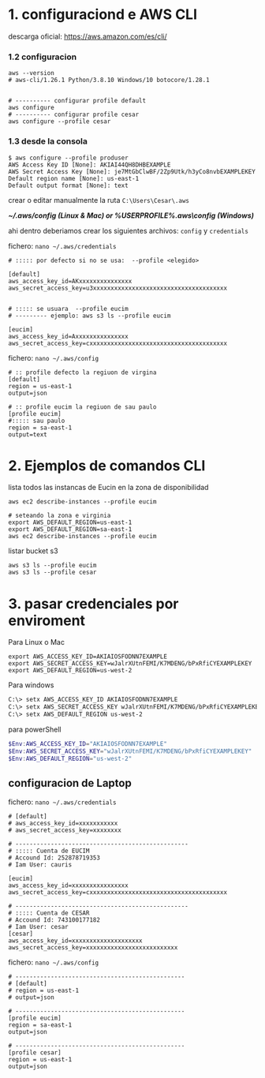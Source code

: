 # 1. configuraciond e AWS CLI

descarga oficial: https://aws.amazon.com/es/cli/

### 1.2 configuracion
```shell
aws --version
# aws-cli/1.26.1 Python/3.8.10 Windows/10 botocore/1.28.1


# ---------- configurar profile default
aws configure
# ---------- configurar profile cesar
aws configure --profile cesar
```
### 1.3 desde la consola
```shell
$ aws configure --profile produser
AWS Access Key ID [None]: AKIAI44QH8DHBEXAMPLE
AWS Secret Access Key [None]: je7MtGbClwBF/2Zp9Utk/h3yCo8nvbEXAMPLEKEY
Default region name [None]: us-east-1
Default output format [None]: text
```

crear o editar manualmente la ruta `C:\Users\Cesar\.aws`

_**~/.aws/config (Linux & Mac) or %USERPROFILE%\.aws\config (Windows)**_
 
ahi dentro deberiamos crear los siguientes archivos: `config` y `credentials`

fichero: `nano ~/.aws/credentials`
```shell
# ::::: por defecto si no se usa:  --profile <elegido>

[default]
aws_access_key_id=AKxxxxxxxxxxxxxxx
aws_secret_access_key=u3xxxxxxxxxxxxxxxxxxxxxxxxxxxxxxxxxxxxxx


# ::::: se usuara  --profile eucim
# --------- ejemplo: aws s3 ls --profile eucim

[eucim]
aws_access_key_id=Axxxxxxxxxxxxxxx
aws_secret_access_key=cxxxxxxxxxxxxxxxxxxxxxxxxxxxxxxxxxxxxxxx
```

fichero: `nano ~/.aws/config`

```shell
# :: profile defecto la regiuon de virgina
[default]
region = us-east-1
output=json

# :: profile eucim la regiuon de sau paulo
[profile eucim]
#::::: sau paulo
region = sa-east-1
output=text
```

# 2. Ejemplos de comandos CLI
lista todos las instancas de Eucin en la zona de disponibilidad
```shell
aws ec2 describe-instances --profile eucim

# seteando la zona e virginia
export AWS_DEFAULT_REGION=us-east-1
export AWS_DEFAULT_REGION=sa-east-1
aws ec2 describe-instances --profile eucim
```

listar bucket s3
```shell
aws s3 ls --profile eucim
aws s3 ls --profile cesar
```

# 3. pasar credenciales por enviroment
Para Linux o Mac
```shell
export AWS_ACCESS_KEY_ID=AKIAIOSFODNN7EXAMPLE
export AWS_SECRET_ACCESS_KEY=wJalrXUtnFEMI/K7MDENG/bPxRfiCYEXAMPLEKEY
export AWS_DEFAULT_REGION=us-west-2
```
Para  windows
```bash
C:\> setx AWS_ACCESS_KEY_ID AKIAIOSFODNN7EXAMPLE
C:\> setx AWS_SECRET_ACCESS_KEY wJalrXUtnFEMI/K7MDENG/bPxRfiCYEXAMPLEKEY
C:\> setx AWS_DEFAULT_REGION us-west-2
```

para  powerShell
```powershell
$Env:AWS_ACCESS_KEY_ID="AKIAIOSFODNN7EXAMPLE"
$Env:AWS_SECRET_ACCESS_KEY="wJalrXUtnFEMI/K7MDENG/bPxRfiCYEXAMPLEKEY"
$Env:AWS_DEFAULT_REGION="us-west-2"
```


## configuracion de Laptop
fichero: `nano ~/.aws/credentials`

```shell
# [default]
# aws_access_key_id=xxxxxxxxxxx
# aws_secret_access_key=xxxxxxxx

# -------------------------------------------------
# ::::: Cuenta de EUCIM
# Accound Id: 252878719353
# Iam User: cauris

[eucim]
aws_access_key_id=xxxxxxxxxxxxxxxx
aws_secret_access_key=cxxxxxxxxxxxxxxxxxxxxxxxxxxxxxxxxxxxxxxx

# -------------------------------------------------
# ::::: Cuenta de CESAR
# Accound Id: 743100177182
# Iam User: cesar
[cesar]
aws_access_key_id=xxxxxxxxxxxxxxxxxxxx
aws_secret_access_key=xxxxxxxxxxxxxxxxxxxxxxxxxx
```



fichero: `nano ~/.aws/config`

```shell
# ------------------------------------------------
# [default]
# region = us-east-1
# output=json

# ------------------------------------------------
[profile eucim]
region = sa-east-1
output=json

# ------------------------------------------------
[profile cesar]
region = us-east-1
output=json
```